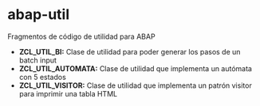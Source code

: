 # abap-util
Fragmentos de código de utilidad para ABAP

* **ZCL_UTIL_BI:** Clase de utilidad para poder generar los pasos de un batch input
* **ZCL_UTIL_AUTOMATA:** Clase de utilidad que implementa un autómata con 5 estados
* **ZCL_UTIL_VISITOR:** Clase de utilidad que implementa un patrón visitor para imprimir una tabla HTML

